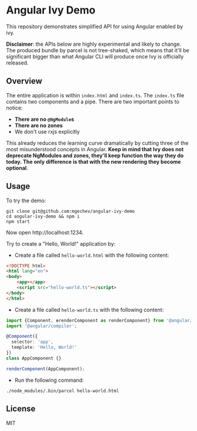 # Angular Ivy Demo

This repository demonstrates simplified API for using Angular enabled by ivy.

**Disclaimer**: the APIs below are highly experimental and likely to change. The produced bundle by parcel is not tree-shaked, which means that it'll be significant bigger than what Angular CLI will produce once Ivy is officially released.

## Overview

The entire application is within `index.html` and `index.ts`. The `index.ts` file contains two components and a pipe. There are two important points to notice:

- **There are no `@NgModule`s**
- **There are no zones**
- We don't use rxjs explicitly

This already reduces the learning curve dramatically by cutting three of the most misunderstood concepts in Angular. **Keep in mind that Ivy does not deprecate NgModules and zones, they'll keep function the way they do today. The only difference is that with the new rendering they become optional**.

## Usage

To try the demo:

```
git clone git@github.com:mgechev/angular-ivy-demo
cd angular-ivy-demo && npm i
npm start
```

Now open http://localhost:1234.

Try to create a "Hello, World!" application by:

* Create a file called `hello-world.html` with the following content:

```html
<!DOCTYPE html>
<html lang="en">
<body>
    <app></app>
    <script src="hello-world.ts"></script>
</body>
</html>
```

* Create a file called `hello-world.ts` with the following content:

```typescript
import {Component, ɵrenderComponent as renderComponent} from '@angular/core';
import '@angular/compiler';

@Component({
  selector: 'app',
  template: 'Hello, World!'
})
class AppComponent {}

renderComponent(AppComponent);
```

* Run the following command:

```
./node_modules/.bin/parcel hello-world.html
```

## License

MIT

